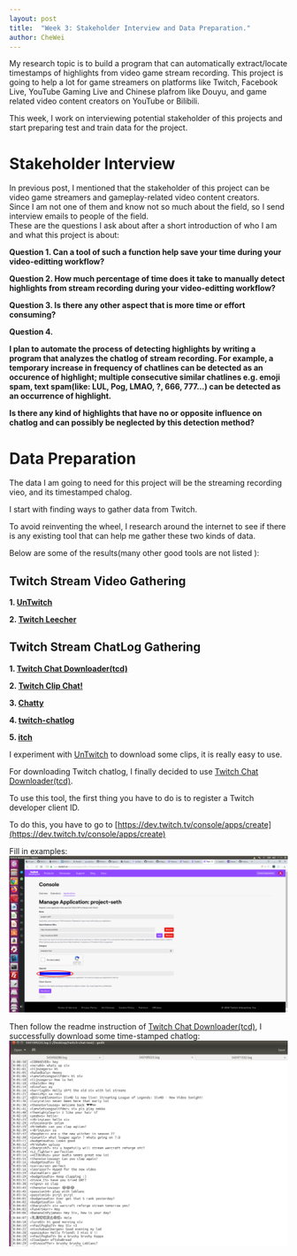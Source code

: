```yaml
---
layout: post
title:  "Week 3: Stakeholder Interview and Data Preparation."
author: CheWei
---
```

My research topic is to build a program that can automatically extract/locate timestamps of highlights from video game stream recording.
This project is going to help a lot for game streamers on platforms like Twitch, Facebook Live, YouTube Gaming Live and Chinese plafrom like Douyu, and game related video content creators on YouTube or Bilibili.


This week, I work on interviewing potential stakeholder of this projects and start preparing test and train data for the project.


# Stakeholder Interview
In previous post, I mentioned that the stakeholder of this project can be video game streamers and gameplay-related video content creators. <br>
Since I am not one of them and know not so much about the field, so I send interview emails to people of the field.<br>
These are the questions I ask about after a short introduction of who I am and what this project is about:

**Question 1. Can a tool of such a function help save your time during your video-editting workflow?**

**Question 2. How much percentage of time does it take to manually detect highlights from stream recording during your video-editting workflow?**

**Question 3. Is there any other aspect that is more time or effort consuming?**

**Question 4.**

**I plan to automate the process of detecting highlights by writing a program that analyzes the chatlog of stream recording. For example, a temporary increase in frequency of chatlines can  be detected as an occurence of highlight; multiple consecutive similar chatlines e.g. emoji spam, text spam(like: LUL, Pog, LMAO, ?, 666, 777...) can be detected as an occurrence of highlight.**

**Is there any kind of highlights that have no or opposite influence on chatlog and can possibly be neglected by this detection method?**
<br>

# Data Preparation
The data I am going to need for this project will be the streaming recording vieo, and its timestamped chalog.

I start with finding ways to gather data from Twitch. 

To avoid reinventing the wheel, I research around the internet to see if there is any existing tool that can help me gather these two kinds of data.

Below are some of the results(many other good tools are not listed ):

## Twitch Stream Video Gathering
**1. [UnTwitch](https://untwitch.com)**

**2. [Twitch Leecher](https://github.com/Franiac/TwitchLeecher)**

## Twitch Stream ChatLog Gathering
**1. [Twitch Chat Downloader(tcd)](https://github.com/PetterKraabol/Twitch-Chat-Downloader)**

**2. [Twitch Clip Chat!](https://github.com/OgulcanCelik/twitch-clip-chat)**

**3. [Chatty](http://chatty.github.io/#features)**

**4. [twitch-chatlog](https://github.com/freaktechnik/twitch-chatlog)**

**5. [itch](https://github.com/bibby/itch)**

I experiment with [UnTwitch](https://untwitch.com) to download some clips, it is really easy to use.

For downloading Twitch chatlog, I finally decided to use [Twitch Chat Downloader(tcd)](https://github.com/PetterKraabol/Twitch-Chat-Downloader).

To use this tool, the first thing you have to do is to register a Twitch developer client ID.

To do this, you have to go to [https://dev.twitch.tv/console/apps/create](https://dev.twitch.tv/console/apps/create)

Fill in examples:
![Client_ID](../images/clientID "Client_ID")

Then follow the readme instruction of [Twitch Chat Downloader(tcd)](https://github.com/PetterKraabol/Twitch-Chat-Downloader), I successfully download some time-stamped chatlog:
![chatlog1](../images/chatlog1 "chatlog1")
